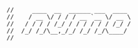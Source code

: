 <pre>                                
//     ____  __  ______ ___  ____ 
//    / __ \/ / / / __ `__ \/ __ \
//   / / / / /_/ / / / / / / /_/ /
//  /_/ /_/\__,_/_/ /_/ /_/\____/ 
//                                

<pre>
